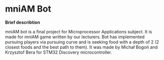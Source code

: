 # mniAM Bot
**Brief describtion** <br/>

mniAM bot is a final project for Microprocessor Applications subject. It is made for mniAM game written by our lecturers. Bot has implemented pursuing players via pursuing curve and is seeking food with a depth of 2 (2 closest foods and the best path to them). It was made by Michał Bogoń and Krzysztof Bera for STM32 Discovery microcontroller. <br/>

